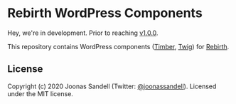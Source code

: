# Rebirth WordPress Components

Hey, we're in development. Prior to reaching [v1.0.0](https://github.com/joonassandell/rebirth/milestone/1).

This repository contains WordPress components ([Timber](https://timber.github.io/docs/), [Twig](https://twig.symfony.com/doc/3.x/templates.html)) for [Rebirth](https://github.com/joonassandell/rebirth).

## License

Copyright (c) 2020 Joonas Sandell (Twitter: [@joonassandell](https://twitter.com/joonassandell)). Licensed under the MIT license.
